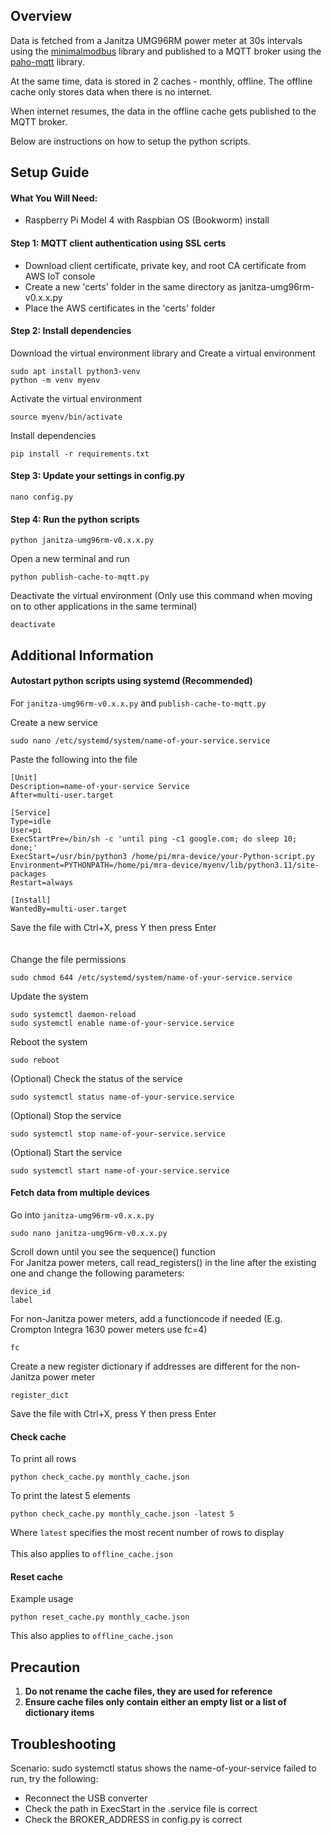 ## Overview
Data is fetched from a Janitza UMG96RM power meter at 30s intervals using the [minimalmodbus]('https://minimalmodbus.readthedocs.io/en/stable/') library and published to a MQTT broker using the [paho-mqtt]('https://eclipse.dev.paho/files/paho.mqtt.python/html/client.html') library.

At the same time, data is stored in 2 caches - monthly, offline. The offline cache only stores data when there is no internet.

When internet resumes, the data in the offline cache gets published to the MQTT broker.

Below are instructions on how to setup the python scripts.

## Setup Guide

#### What You Will Need:
* Raspberry Pi Model 4 with Raspbian OS (Bookworm) install

#### Step 1: MQTT client authentication using SSL certs
* Download client certificate, private key, and root CA certificate from AWS IoT console
* Create a new 'certs' folder in the same directory as janitza-umg96rm-v0.x.x.py
* Place the AWS certificates in the 'certs' folder

#### Step 2: Install dependencies
Download the virtual environment library and Create a virtual environment
```
sudo apt install python3-venv
python -m venv myenv
```
Activate the virtual environment
```
source myenv/bin/activate
```
Install dependencies
```
pip install -r requirements.txt
```

#### Step 3: Update your settings in config.py
```
nano config.py
```

#### Step 4: Run the python scripts
```
python janitza-umg96rm-v0.x.x.py
```
Open a new terminal and run
```
python publish-cache-to-mqtt.py
```
Deactivate the virtual environment (Only use this command when moving on to other applications in the same terminal)
```
deactivate
```

## Additional Information

#### Autostart python scripts using systemd (Recommended)
For `janitza-umg96rm-v0.x.x.py` and `publish-cache-to-mqtt.py`

Create a new service
```
sudo nano /etc/systemd/system/name-of-your-service.service
```
Paste the following into the file
```
[Unit]
Description=name-of-your-service Service
After=multi-user.target

[Service]
Type=idle
User=pi
ExecStartPre=/bin/sh -c 'until ping -c1 google.com; do sleep 10; done;'
ExecStart=/usr/bin/python3 /home/pi/mra-device/your-Python-script.py
Environment=PYTHONPATH=/home/pi/mra-device/myenv/lib/python3.11/site-packages
Restart=always

[Install]
WantedBy=multi-user.target
```
Save the file with Ctrl+X, press Y then press Enter<br><br><br>
Change the file permissions
```
sudo chmod 644 /etc/systemd/system/name-of-your-service.service
```
Update the system
```
sudo systemctl daemon-reload
sudo systemctl enable name-of-your-service.service
```
Reboot the system
```
sudo reboot
```
(Optional) Check the status of the service
```
sudo systemctl status name-of-your-service.service
```
(Optional) Stop the service
```
sudo systemctl stop name-of-your-service.service
```
(Optional) Start the service
```
sudo systemctl start name-of-your-service.service

```
#### Fetch data from multiple devices
Go into `janitza-umg96rm-v0.x.x.py`
```
sudo nano janitza-umg96rm-v0.x.x.py
```
Scroll down until you see the sequence() function <br>
For Janitza power meters, call read_registers() in the line after the existing one and change the following parameters:
```
device_id
label
```
For non-Janitza power meters, add a functioncode if needed (E.g. Crompton Integra 1630 power meters use fc=4)
```
fc
```
Create a new register dictionary if addresses are different for the non-Janitza power meter
```
register_dict
```
Save the file with Ctrl+X, press Y then press Enter

#### Check cache
To print all rows
```
python check_cache.py monthly_cache.json
```
To print the latest 5 elements
```
python check_cache.py monthly_cache.json -latest 5
```
Where `latest` specifies the most recent number of rows to display <br><br>
This also applies to `offline_cache.json`

#### Reset cache
Example usage
```
python reset_cache.py monthly_cache.json
```
This also applies to `offline_cache.json`

## Precaution
1. **Do not rename the cache files, they are used for reference**<br>
2. **Ensure cache files only contain either an empty list or a list of dictionary items**

## Troubleshooting
Scenario: sudo systemctl status shows the name-of-your-service failed to run, try the following:
* Reconnect the USB converter
* Check the path in ExecStart in the .service file is correct
* Check the BROKER_ADDRESS in config.py is correct

